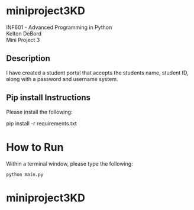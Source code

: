 # miniproject3KD

INF601 - Advanced Programming in Python <br>
Kelton DeBord <br>
Mini Project 3

## Description 
I have created a student portal that accepts the students name, student ID, along with a password and username system.
## Pip install Instructions

Please install the following:

pip install -r requirements.txt

# How to Run
Within a terminal window, please type the following:
```
python main.py
```
# miniproject3KD
